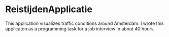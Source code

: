 ReistijdenApplicatie
====================

This application visualizes traffic conditions around Amsterdam. I wrote this applicaton as a programming task for a job interview in about 40 hours.
